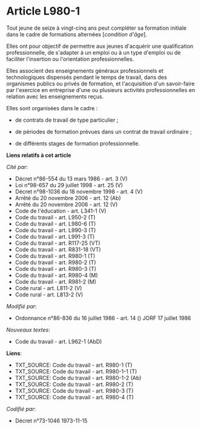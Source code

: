 # Article L980-1

Tout jeune de seize à vingt-cinq ans peut compléter sa formation initiale dans le cadre de formations alternées [*condition
d'âge*].

Elles ont pour objectif de permettre aux jeunes d'acquérir une qualification professionnelle, de s'adapter à un emploi ou à
un type d'emploi ou de faciliter l'insertion ou l'orientation professionnelles.

Elles associent des enseignements généraux professionnels et technologiques dispensés pendant le temps de travail, dans des
organismes publics ou privés de formation, et l'acquisition d'un savoir-faire par l'exercice en entreprise d'une ou plusieurs
activités professionnelles en relation avec les enseignements reçus.

Elles sont organisées dans le cadre :

- de contrats de travail de type particulier ;

- de périodes de formation prévues dans un contrat de travail ordinaire ;

- de différents stages de formation professionnelle.

**Liens relatifs à cet article**

_Cité par_:

  - Décret n°86-554 du 13 mars 1986 - art. 3 (V)
  - Loi n°98-657 du 29 juillet 1998 - art. 25 (V)
  - Décret n°98-1036 du 18 novembre 1998 - art. 4 (V)
  - Arrêté du 20 novembre 2006 - art. 12 (Ab)
  - Arrêté du 20 novembre 2006 - art. 12 (V)
  - Code de l'éducation - art. L341-1 (V)
  - Code du travail - art. L950-2 (T)
  - Code du travail - art. L980-6 (T)
  - Code du travail - art. L990-3 (T)
  - Code du travail - art. L991-3 (T)
  - Code du travail - art. R117-25 (VT)
  - Code du travail - art. R831-18 (VT)
  - Code du travail - art. R980-1 (T)
  - Code du travail - art. R980-2 (T)
  - Code du travail - art. R980-3 (T)
  - Code du travail - art. R980-4 (M)
  - Code du travail - art. R981-2 (M)
  - Code rural - art. L811-2 (V)
  - Code rural - art. L813-2 (V)

_Modifié par_:

  - Ordonnance n°86-836 du 16 juillet 1986 - art. 14 () JORF 17 juillet 1986

_Nouveaux textes_:

  - Code du travail - art. L962-1 (AbD)

**Liens**:

  - TXT_SOURCE: Code du travail - art. R980-1 (T)
  - TXT_SOURCE: Code du travail - art. R980-1-1 (T)
  - TXT_SOURCE: Code du travail - art. R980-1-2 (Ab)
  - TXT_SOURCE: Code du travail - art. R980-2 (T)
  - TXT_SOURCE: Code du travail - art. R980-3 (T)
  - TXT_SOURCE: Code du travail - art. R980-4 (T)

_Codifié par_:

  - Décret n°73-1046 1973-11-15
